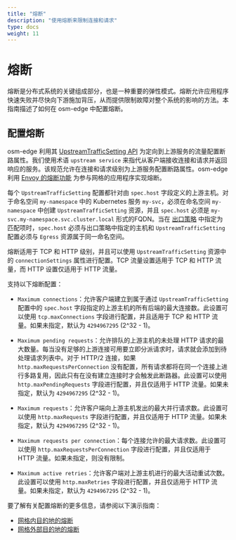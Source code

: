 ```yaml
---
title: "熔断"
description: "使用熔断来限制连接和请求"
type: docs
weight: 11
---
```


# 熔断

熔断是分布式系统的关键组成部分，也是一种重要的弹性模式。熔断允许应用程序快速失败并尽快向下游施加背压，从而提供限制故障对整个系统的影响的方法。本指南描述了如何在 osm-edge 中配置熔断。

## 配置熔断

osm-edge 利用其 [UpstreamTrafficSetting API][1] 为定向到上游服务的流量配置断路属性。我们使用术语 `upstream service` 来指代从客户端接收连接和请求并返回响应的服务。该规范允许在连接和请求级别为上游服务配置断路属性。osm-edge 利用 [Envoy 的熔断功能](https://www.envoyproxy.io/docs/envoy/latest/intro/arch_overview/upstream/circuit_break) 为参与网格的应用程序实现熔断。

每个 `UpstreamTrafficSetting` 配置都针对由 `spec.host` 字段定义的上游主机。对于命名空间 `my-namespace` 中的 Kubernetes 服务 `my-svc`，必须在命名空间 `my-namespace` 中创建 `UpstreamTrafficSetting` 资源，并且 `spec.host` 必须是 `my-svc.my-namespace.svc.cluster.local` 形式的FQDN。当在 [出口策略](/docs/api_reference/policy/v1alpha1/#policy.openservicemesh.io/v1alpha1.EgressSpec) 中指定为匹配项时，`spec.host` 必须与出口策略中指定的主机和 `UpstreamTrafficSetting` 配置必须与 `Egress` 资源属于同一命名空间。

熔断适用于 TCP 和 HTTP 级别，并且可以使用 `UpstreamTrafficSetting` 资源中的 `connectionSettings` 属性进行配置。TCP 流量设置适用于 TCP 和 HTTP 流量，而 HTTP 设置仅适用于 HTTP 流量。

支持以下熔断配置：

- `Maximum connections`：允许客户端建立到属于通过 `UpstreamTrafficSetting` 配置中的 `spec.host` 字段指定的上游主机的所有后端的最大连接数。此设置可以使用 `tcp.maxConnections` 字段进行配置，并且适用于 TCP 和 HTTP 流量。如果未指定，默认为 `4294967295` (2^32 - 1)。

- `Maximum pending requests`：允许排队的上游主机的未处理 HTTP 请求的最大数量。每当没有足够的上游连接可用要立即分派请求时，请求就会添加到待处理请求列表中。对于 HTTP/2 连接，如果 `http.maxRequestsPerConnection` 没有配置，所有请求都将在同一个连接上进行多路复用，因此只有在没有建立连接时才会触发此断路器。此设置可以使用 `http.maxPendingRequests` 字段进行配置，并且仅适用于 HTTP 流量。如果未指定，默认为 `4294967295` (2^32 - 1)。

- `Maximum requests`：允许客户端向上游主机发出的最大并行请求数。此设置可以使用 `http.maxRequests` 字段进行配置，并且仅适用于 HTTP 流量。如果未指定，默认为 `4294967295` (2^32 - 1)。

- `Maximum requests per connection`：每个连接允许的最大请求数。此设置可以使用 `http.maxRequestsPerConnection` 字段进行配置，并且仅适用于 HTTP 流量。如果未指定，则没有限制。

- `Maximum active retries`：允许客户端对上游主机进行的最大活动重试次数。此设置可以使用 `http.maxRetries` 字段进行配置，并且仅适用于 HTTP 流量。如果未指定，默认为 `4294967295` (2^32 - 1)。


要了解有关配置熔断的更多信息，请参阅以下演示指南：

- [网格内目的地的熔断](/docs/demos/circuit_breaking_mesh_internal)
- [网格外部目的地的熔断](/docs/demos/circuit_break_mesh_external)

[1]: /docs/api_reference/policy/v1alpha1/#policy.openservicemesh.io/v1alpha1.UpstreamTrafficSettingSpec